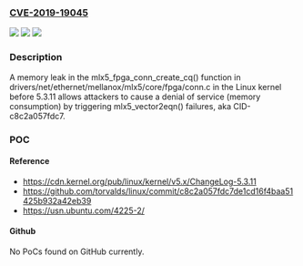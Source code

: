 ### [CVE-2019-19045](https://cve.mitre.org/cgi-bin/cvename.cgi?name=CVE-2019-19045)
![](https://img.shields.io/static/v1?label=Product&message=n%2Fa&color=blue)
![](https://img.shields.io/static/v1?label=Version&message=n%2Fa&color=blue)
![](https://img.shields.io/static/v1?label=Vulnerability&message=n%2Fa&color=brighgreen)

### Description

A memory leak in the mlx5_fpga_conn_create_cq() function in drivers/net/ethernet/mellanox/mlx5/core/fpga/conn.c in the Linux kernel before 5.3.11 allows attackers to cause a denial of service (memory consumption) by triggering mlx5_vector2eqn() failures, aka CID-c8c2a057fdc7.

### POC

#### Reference
- https://cdn.kernel.org/pub/linux/kernel/v5.x/ChangeLog-5.3.11
- https://github.com/torvalds/linux/commit/c8c2a057fdc7de1cd16f4baa51425b932a42eb39
- https://usn.ubuntu.com/4225-2/

#### Github
No PoCs found on GitHub currently.

